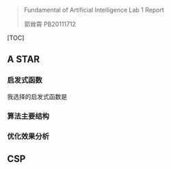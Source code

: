 > Fundamental of Artificial Intelligence Lab 1 Report
>
> 郭耸霄 PB20111712

[TOC]

## A STAR

### 启发式函数

我选择的启发式函数是

### 算法主要结构

### 优化效果分析

## CSP